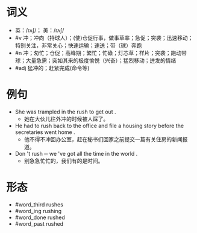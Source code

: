 # 词义
- 英：/rʌʃ/； 美：/rʌʃ/
- #v 冲；冲向（持球人）；(使)仓促行事，做事草率；急促；突袭；迅速移动；特别关注，非常关心；快速运输；速送；带（球）奔跑
- #n 冲；匆忙；仓促；高峰期；繁忙；忙碌；灯芯草；样片；突袭；跑动带球；大量急需；突如其来的极度愉悦（兴奋）；猛烈移动；迸发的情绪
- #adj 猛冲的；赶紧完成(命令等)
# 例句
- She was trampled in the rush to get out .
	- 她在大伙儿往外冲的时候被人踩了。
- He had to rush back to the office and file a housing story before the secretaries went home .
	- 他不得不冲回办公室，赶在秘书们回家之前提交一篇有关住房的新闻报道。
- Don 't rush ─ we 've got all the time in the world .
	- 别急急忙忙的，我们有的是时间。
# 形态
- #word_third rushes
- #word_ing rushing
- #word_done rushed
- #word_past rushed
